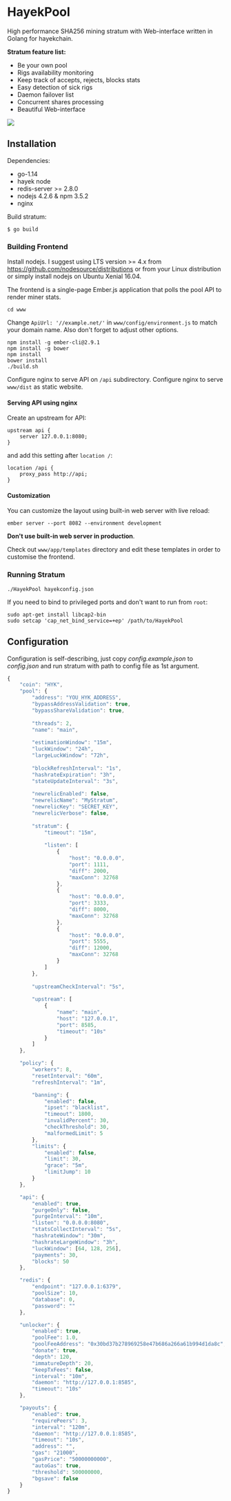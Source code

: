 # HayekPool

High performance SHA256 mining stratum with Web-interface written in Golang for hayekchain.

**Stratum feature list:**

* Be your own pool
* Rigs availability monitoring
* Keep track of accepts, rejects, blocks stats
* Easy detection of sick rigs
* Daemon failover list
* Concurrent shares processing
* Beautiful Web-interface

![](screenshot.png)

## Installation

Dependencies:

  * go-1.14
  * hayek node
  * redis-server >= 2.8.0
  * nodejs 4.2.6 & npm 3.5.2
  * nginx

Build stratum:

```
$ go build
```

### Building Frontend

Install nodejs. I suggest using LTS version >= 4.x from https://github.com/nodesource/distributions or from your Linux distribution or simply install nodejs on Ubuntu Xenial 16.04.

The frontend is a single-page Ember.js application that polls the pool API to render miner stats.

    cd www

Change <code>ApiUrl: '//example.net/'</code> in <code>www/config/environment.js</code> to match your domain name. Also don't forget to adjust other options.

    npm install -g ember-cli@2.9.1
    npm install -g bower
    npm install
    bower install
    ./build.sh

Configure nginx to serve API on <code>/api</code> subdirectory.
Configure nginx to serve <code>www/dist</code> as static website.

#### Serving API using nginx

Create an upstream for API:

    upstream api {
        server 127.0.0.1:8080;
    }

and add this setting after <code>location /</code>:

    location /api {
        proxy_pass http://api;
    }

#### Customization

You can customize the layout using built-in web server with live reload:

    ember server --port 8082 --environment development

**Don't use built-in web server in production**.

Check out <code>www/app/templates</code> directory and edit these templates
in order to customise the frontend.


### Running Stratum

    ./HayekPool hayekconfig.json

If you need to bind to privileged ports and don't want to run from `root`:

    sudo apt-get install libcap2-bin
    sudo setcap 'cap_net_bind_service=+ep' /path/to/HayekPool

## Configuration

Configuration is self-describing, just copy *config.example.json* to *config.json* and run stratum with path to config file as 1st argument.

```javascript
{
	"coin": "HYK",
	"pool": {
		"address": "YOU_HYK_ADDRESS",
		"bypassAddressValidation": true,
		"bypassShareValidation": true,
		
		"threads": 2,
		"name": "main",
		
		"estimationWindow": "15m",
		"luckWindow": "24h",
		"largeLuckWindow": "72h",
		
		"blockRefreshInterval": "1s",
		"hashrateExpiration": "3h",
		"stateUpdateInterval": "3s",
		
		"newrelicEnabled": false,
		"newrelicName": "MyStratum",
		"newrelicKey": "SECRET_KEY",
		"newrelicVerbose": false,
		
		"stratum": {
			"timeout": "15m",
		
			"listen": [
				{
					"host": "0.0.0.0",
					"port": 1111,
					"diff": 2000,
					"maxConn": 32768
				},
				{
					"host": "0.0.0.0",
					"port": 3333,
					"diff": 8000,
					"maxConn": 32768
				},
				{
					"host": "0.0.0.0",
					"port": 5555,
					"diff": 12000,
					"maxConn": 32768
				}
			]
		},
		
		"upstreamCheckInterval": "5s",
		
		"upstream": [
			{
				"name": "main",
				"host": "127.0.0.1",
				"port": 8585,
				"timeout": "10s"
			}
		]
	},

    "policy": {
        "workers": 8,
        "resetInterval": "60m",
        "refreshInterval": "1m",

        "banning": {
            "enabled": false,
            "ipset": "blacklist",
            "timeout": 1800,
            "invalidPercent": 30,
            "checkThreshold": 30,
            "malformedLimit": 5
        },
        "limits": {
            "enabled": false,
            "limit": 30,
            "grace": "5m",
            "limitJump": 10
        }
    },

	"api": {
		"enabled": true,
		"purgeOnly": false,
		"purgeInterval": "10m",
		"listen": "0.0.0.0:8080",
		"statsCollectInterval": "5s",
		"hashrateWindow": "30m",
		"hashrateLargeWindow": "3h",
		"luckWindow": [64, 128, 256],
		"payments": 30,
		"blocks": 50
	},

	"redis": {
		"endpoint": "127.0.0.1:6379",
		"poolSize": 10,
		"database": 0,
		"password": ""
	},

	"unlocker": {
		"enabled": true,
		"poolFee": 1.0,
		"poolFeeAddress": "0x30bd37b278969258e47b686a266a61b994d1da8c",
		"donate": true,
		"depth": 120,
		"immatureDepth": 20,
		"keepTxFees": false,
		"interval": "10m",
		"daemon": "http://127.0.0.1:8585",
		"timeout": "10s"
	},

	"payouts": {
		"enabled": true,
		"requirePeers": 3,
		"interval": "120m",
		"daemon": "http://127.0.0.1:8585",
		"timeout": "10s",
		"address": "",
		"gas": "21000",
		"gasPrice": "50000000000",
		"autoGas": true,
		"threshold": 500000000,
		"bgsave": false
	}
}
```
